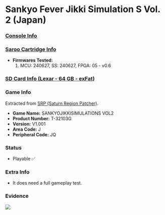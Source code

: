 # Sankyo Fever Jikki Simulation S Vol. 2 (Japan)

### [Console Info](../../../../../Info/Consoles/VA13/README.md)

### [Saroo Cartridge Info](../../../../../Info/Cartridges/GuangzhouSanStarOnlineShop/1.6/README.md)

- <b>Firmwares Tested:</b>
  1. MCU: 240627, SS: 240627, FPGA: 05 - v0.6

### [SD Card Info (Lexar - 64 GB - exFat)](../../../../../Info/SdCards/Lexar/64GB/exfat/README.md)

### Game Info

Extracted from [SRP (Saturn Region Patcher)](https://segaxtreme.net/resources/saturn-region-patcher.81/download).

- <b>Game Name:</b> SANKYOJIKKISIMULATIONS VOL2
- <b>Product Number:</b> T-32103G
- <b>Version:</b> V1.001
- <b>Area Code:</b> J
- <b>Peripheral Code:</b> JQ

### Status

- Playable :white_check_mark:

### Extra Info

- It does need a full gameplay test.

### Evidence

[![](https://img.youtube.com/vi/IIx9L1R1YGI/0.jpg)](https://www.youtube.com/watch?v=IIx9L1R1YGI)
